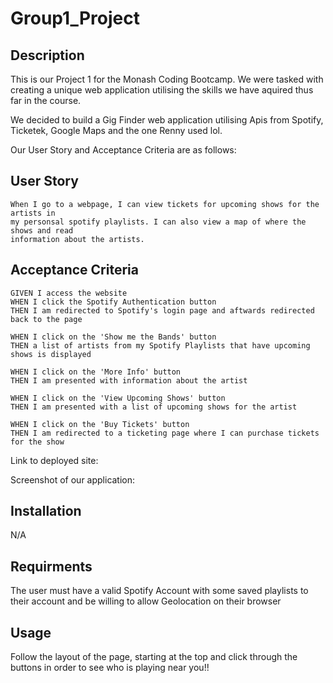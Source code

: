 # Group1_Project

## Description

This is our Project 1 for the Monash Coding Bootcamp. We were tasked with creating 
a unique web application utilising the skills we have aquired thus far in the course.

We decided to build a Gig Finder web application utilising Apis from Spotify,
Ticketek, Google Maps and the one Renny used lol.

Our User Story and Acceptance Criteria are as follows:


## User Story

```
When I go to a webpage, I can view tickets for upcoming shows for the artists in
my personsal spotify playlists. I can also view a map of where the shows and read
information about the artists.
```

## Acceptance Criteria

```
GIVEN I access the website
WHEN I click the Spotify Authentication button
THEN I am redirected to Spotify's login page and aftwards redirected back to the page

WHEN I click on the 'Show me the Bands' button
THEN a list of artists from my Spotify Playlists that have upcoming shows is displayed

WHEN I click on the 'More Info' button
THEN I am presented with information about the artist

WHEN I click on the 'View Upcoming Shows' button
THEN I am presented with a list of upcoming shows for the artist

WHEN I click on the 'Buy Tickets' button
THEN I am redirected to a ticketing page where I can purchase tickets for the show
```

Link to deployed site: 

Screenshot of our application:


## Installation

N/A

## Requirments

The user must have a valid Spotify Account with some saved playlists to their account 
and be willing to allow Geolocation on their browser

## Usage

Follow the layout of the page, starting at the top and click through the buttons in order 
to see who is playing near you!!
